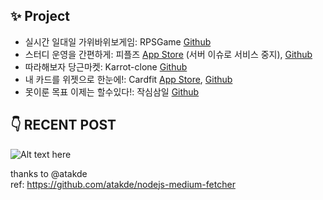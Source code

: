 ## ✨ Project
- 실시간 일대일 가위바위보게임: RPSGame [Github](https://github.com/DONG-WOON/RPSGame)
- 스터디 운영을 간편하게: 피플즈 [App Store](https://apple.co/44G5Drs) (서버 이슈로 서비스 중지), [Github](https://github.com/DONG-WOON/STUDY)
- 따라해보자 당근마켓: Karrot-clone [Github](https://thebestdomb.notion.site/ac8412c357f04afdabef2038f19d1d8f?pvs=4)
- 내 카드를 위젯으로 한눈에!: Cardfit [App Store](https://apple.co/3Z2HpGz), [Github](https://github.com/DONG-WOON/Cardfit)
- 못이룬 목표 이제는 할수있다!: 작심삼일 [Github](https://github.com/DONG-WOON/StickToIt)

## 👇 RECENT POST 
![Alt text here](https://nodejs-medium-fetcher.vercel.app/?username=woon4910&limit=6&responseType=svg)


thanks to @atakde </br>
ref: https://github.com/atakde/nodejs-medium-fetcher
